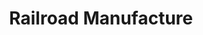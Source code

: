 ---
title: Railroad Manufacture
slug: railroad-manufacture
taxonomy:
	tag: industry
content:
    items:
        '@taxonomy.industry': railroad-manufacture
    order:
        by: date
        dir: desc
---